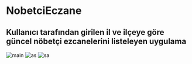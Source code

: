 # NobetciEczane
## Kullanıcı tarafından girilen il ve ilçeye göre güncel nöbetçi ezcanelerini listeleyen uygulama
![main](https://imgyukle.com/f/2022/04/24/RL6Wr6.jpg)
![as](https://imgyukle.com/f/2022/04/24/RL624x.jpg)
![sa](https://imgyukle.com/f/2022/04/24/RL6ehp.jpg)

